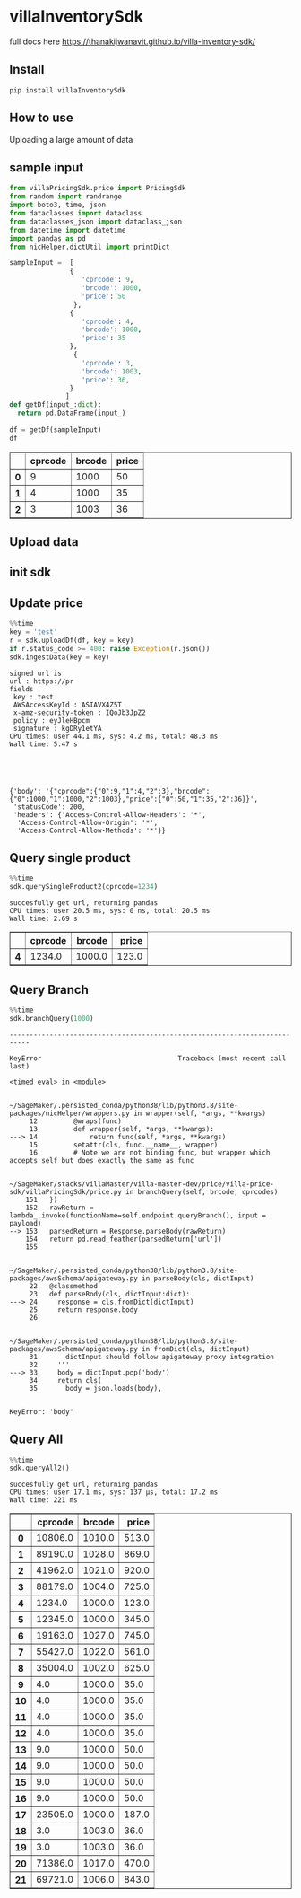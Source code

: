 # villaInventorySdk



full docs here https://thanakijwanavit.github.io/villa-inventory-sdk/

## Install

`pip install villaInventorySdk`

## How to use

Uploading a large amount of data

## sample input

```python
from villaPricingSdk.price import PricingSdk
from random import randrange
import boto3, time, json
from dataclasses import dataclass
from dataclasses_json import dataclass_json
from datetime import datetime
import pandas as pd
from nicHelper.dictUtil import printDict
```

```python
sampleInput =  [
               {
                  'cprcode': 9,
                  'brcode': 1000,
                  'price': 50
                },
               {
                  'cprcode': 4,
                  'brcode': 1000,
                  'price': 35
               },
                {
                  'cprcode': 3,
                  'brcode': 1003,
                  'price': 36,
               }
              ]
def getDf(input_:dict):
  return pd.DataFrame(input_)
  
df = getDf(sampleInput)
df
```




<div>
<style scoped>
    .dataframe tbody tr th:only-of-type {
        vertical-align: middle;
    }

    .dataframe tbody tr th {
        vertical-align: top;
    }

    .dataframe thead th {
        text-align: right;
    }
</style>
<table border="1" class="dataframe">
  <thead>
    <tr style="text-align: right;">
      <th></th>
      <th>cprcode</th>
      <th>brcode</th>
      <th>price</th>
    </tr>
  </thead>
  <tbody>
    <tr>
      <th>0</th>
      <td>9</td>
      <td>1000</td>
      <td>50</td>
    </tr>
    <tr>
      <th>1</th>
      <td>4</td>
      <td>1000</td>
      <td>35</td>
    </tr>
    <tr>
      <th>2</th>
      <td>3</td>
      <td>1003</td>
      <td>36</td>
    </tr>
  </tbody>
</table>
</div>



## Upload data

## init sdk

## Update price 

```python
%%time
key = 'test'
r = sdk.uploadDf(df, key = key)
if r.status_code >= 400: raise Exception(r.json())
sdk.ingestData(key = key)
```

    signed url is 
    url : https://pr
    fields
     key : test
     AWSAccessKeyId : ASIAVX4Z5T
     x-amz-security-token : IQoJb3JpZ2
     policy : eyJleHBpcm
     signature : kgDRy1etYA
    CPU times: user 44.1 ms, sys: 4.2 ms, total: 48.3 ms
    Wall time: 5.47 s





    {'body': '{"cprcode":{"0":9,"1":4,"2":3},"brcode":{"0":1000,"1":1000,"2":1003},"price":{"0":50,"1":35,"2":36}}',
     'statusCode': 200,
     'headers': {'Access-Control-Allow-Headers': '*',
      'Access-Control-Allow-Origin': '*',
      'Access-Control-Allow-Methods': '*'}}



## Query single product

```python
%%time
sdk.querySingleProduct2(cprcode=1234)
```

    succesfully get url, returning pandas
    CPU times: user 20.5 ms, sys: 0 ns, total: 20.5 ms
    Wall time: 2.69 s





<div>
<style scoped>
    .dataframe tbody tr th:only-of-type {
        vertical-align: middle;
    }

    .dataframe tbody tr th {
        vertical-align: top;
    }

    .dataframe thead th {
        text-align: right;
    }
</style>
<table border="1" class="dataframe">
  <thead>
    <tr style="text-align: right;">
      <th></th>
      <th>cprcode</th>
      <th>brcode</th>
      <th>price</th>
    </tr>
  </thead>
  <tbody>
    <tr>
      <th>4</th>
      <td>1234.0</td>
      <td>1000.0</td>
      <td>123.0</td>
    </tr>
  </tbody>
</table>
</div>



## Query Branch

```python
%%time
sdk.branchQuery(1000)
```


    ---------------------------------------------------------------------------

    KeyError                                  Traceback (most recent call last)

    <timed eval> in <module>


    ~/SageMaker/.persisted_conda/python38/lib/python3.8/site-packages/nicHelper/wrappers.py in wrapper(self, *args, **kwargs)
         12         @wraps(func)
         13         def wrapper(self, *args, **kwargs):
    ---> 14             return func(self, *args, **kwargs)
         15         setattr(cls, func.__name__, wrapper)
         16         # Note we are not binding func, but wrapper which accepts self but does exactly the same as func


    ~/SageMaker/stacks/villaMaster/villa-master-dev/price/villa-price-sdk/villaPricingSdk/price.py in branchQuery(self, brcode, cprcodes)
        151   })
        152   rawReturn = lambda_.invoke(functionName=self.endpoint.queryBranch(), input = payload)
    --> 153   parsedReturn = Response.parseBody(rawReturn)
        154   return pd.read_feather(parsedReturn['url'])
        155 


    ~/SageMaker/.persisted_conda/python38/lib/python3.8/site-packages/awsSchema/apigateway.py in parseBody(cls, dictInput)
         22   @classmethod
         23   def parseBody(cls, dictInput:dict):
    ---> 24     response = cls.fromDict(dictInput)
         25     return response.body
         26 


    ~/SageMaker/.persisted_conda/python38/lib/python3.8/site-packages/awsSchema/apigateway.py in fromDict(cls, dictInput)
         31       dictInput should follow apigateway proxy integration
         32     '''
    ---> 33     body = dictInput.pop('body')
         34     return cls(
         35       body = json.loads(body),


    KeyError: 'body'


## Query All

```python
%%time
sdk.queryAll2()
```

    succesfully get url, returning pandas
    CPU times: user 17.1 ms, sys: 137 µs, total: 17.2 ms
    Wall time: 221 ms





<div>
<style scoped>
    .dataframe tbody tr th:only-of-type {
        vertical-align: middle;
    }

    .dataframe tbody tr th {
        vertical-align: top;
    }

    .dataframe thead th {
        text-align: right;
    }
</style>
<table border="1" class="dataframe">
  <thead>
    <tr style="text-align: right;">
      <th></th>
      <th>cprcode</th>
      <th>brcode</th>
      <th>price</th>
    </tr>
  </thead>
  <tbody>
    <tr>
      <th>0</th>
      <td>10806.0</td>
      <td>1010.0</td>
      <td>513.0</td>
    </tr>
    <tr>
      <th>1</th>
      <td>89190.0</td>
      <td>1028.0</td>
      <td>869.0</td>
    </tr>
    <tr>
      <th>2</th>
      <td>41962.0</td>
      <td>1021.0</td>
      <td>920.0</td>
    </tr>
    <tr>
      <th>3</th>
      <td>88179.0</td>
      <td>1004.0</td>
      <td>725.0</td>
    </tr>
    <tr>
      <th>4</th>
      <td>1234.0</td>
      <td>1000.0</td>
      <td>123.0</td>
    </tr>
    <tr>
      <th>5</th>
      <td>12345.0</td>
      <td>1000.0</td>
      <td>345.0</td>
    </tr>
    <tr>
      <th>6</th>
      <td>19163.0</td>
      <td>1027.0</td>
      <td>745.0</td>
    </tr>
    <tr>
      <th>7</th>
      <td>55427.0</td>
      <td>1022.0</td>
      <td>561.0</td>
    </tr>
    <tr>
      <th>8</th>
      <td>35004.0</td>
      <td>1002.0</td>
      <td>625.0</td>
    </tr>
    <tr>
      <th>9</th>
      <td>4.0</td>
      <td>1000.0</td>
      <td>35.0</td>
    </tr>
    <tr>
      <th>10</th>
      <td>4.0</td>
      <td>1000.0</td>
      <td>35.0</td>
    </tr>
    <tr>
      <th>11</th>
      <td>4.0</td>
      <td>1000.0</td>
      <td>35.0</td>
    </tr>
    <tr>
      <th>12</th>
      <td>4.0</td>
      <td>1000.0</td>
      <td>35.0</td>
    </tr>
    <tr>
      <th>13</th>
      <td>9.0</td>
      <td>1000.0</td>
      <td>50.0</td>
    </tr>
    <tr>
      <th>14</th>
      <td>9.0</td>
      <td>1000.0</td>
      <td>50.0</td>
    </tr>
    <tr>
      <th>15</th>
      <td>9.0</td>
      <td>1000.0</td>
      <td>50.0</td>
    </tr>
    <tr>
      <th>16</th>
      <td>9.0</td>
      <td>1000.0</td>
      <td>50.0</td>
    </tr>
    <tr>
      <th>17</th>
      <td>23505.0</td>
      <td>1000.0</td>
      <td>187.0</td>
    </tr>
    <tr>
      <th>18</th>
      <td>3.0</td>
      <td>1003.0</td>
      <td>36.0</td>
    </tr>
    <tr>
      <th>19</th>
      <td>3.0</td>
      <td>1003.0</td>
      <td>36.0</td>
    </tr>
    <tr>
      <th>20</th>
      <td>71386.0</td>
      <td>1017.0</td>
      <td>470.0</td>
    </tr>
    <tr>
      <th>21</th>
      <td>69721.0</td>
      <td>1006.0</td>
      <td>843.0</td>
    </tr>
  </tbody>
</table>
</div>


